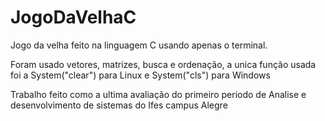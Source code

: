 # JogoDaVelhaC
Jogo da velha feito na linguagem C usando apenas o terminal.

Foram usado vetores, matrizes, busca e ordenação, a unica função usada foi a System("clear") para Linux e System("cls") para Windows 

Trabalho feito como a ultima avaliação do primeiro periodo de Analise e desenvolvimento de sistemas do Ifes campus Alegre
